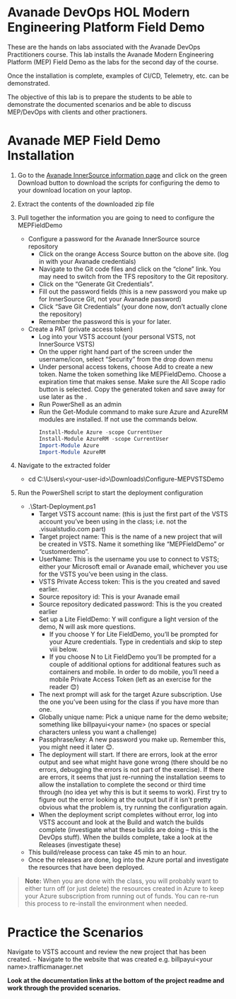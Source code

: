 # Avanade DevOps HOL Modern Engineering Platform Field Demo
These are the hands on labs associated with the Avanade DevOps Practitioners course.  This lab installs the Avanade Modern Engineering Platform (MEP) Field Demo as the labs for the second day of the course.

Once the installation is complete, examples of CI/CD, Telemetry, etc. can be demonstrated.

The objective of this lab is to prepare the students to be able to demonstrate the documented scenarios and be able to discuss MEP/DevOps with clients and other practioners.

# Avanade MEP Field Demo Installation
1. Go to the [Avanade InnerSource information page](https://innersource.avanade.com/Home/Asset/MEPFielddemo) and click on the green Download button to download the scripts for configuring the demo to your download location on your laptop.

1. Extract the contents of the downloaded zip file

1. Pull together the information you are going to need to configure the MEPFieldDemo
	- Configure a password for the Avanade InnerSource source repository
		- Click on the orange Access Source button on the above site. (log in with your Avanade credentials)
		- Navigate to the Git code files and click on the “clone” link.  You may need to switch from the TFS repository to the Git repository.
		- Click on the “Generate Git Credentials”.  
		- Fill out the password fields (this is a new password you make up for InnerSource Git, not your Avanade password)
		- Click “Save Git Credentials” (your done now, don’t actually clone the repository)
		- Remember the password this is your <InnerSource Git Password> for later.
	- Create a PAT (private access token)
		- Log into your VSTS account (your personal VSTS, not InnerSource VSTS)
		- On the upper right hand part of the screen under the username/icon, select “Security” from the drop down menu
		- Under personal access tokens, choose Add to create a new token. Name the token something like MEPFieldDemo.  Choose a expiration time that makes sense.  Make sure the All Scope radio button is selected.  Copy the generated token and save away for use later as the <VSTS Private Access token>.
		- Run PowerShell as an admin
		- Run the Get-Module command to make sure Azure and AzureRM modules are installed.  If not use the commands below.
			```PowerShell
            Install-Module Azure -scope CurrentUser
			Install-Module AzureRM -scope CurrentUser
			Import-Module Azure 
			Import-Module AzureRM
            ```
1.	Navigate to the extracted folder
	- cd C:\Users\\<your-user-id\>\Downloads\Configure-MEPVSTSDemo
1.	Run the PowerShell script to start the deployment configuration
	- .\Start-Deployment.ps1
		- Target VSTS account name: (this is just the first part of the VSTS account you’ve been using in the class; i.e. not the .visualstudio.com part)
		- Target project name: This is the name of a new project that will be created in VSTS.  Name it something like “MEPFieldDemo” or “customerdemo”.
		- UserName: This is the username you use to connect to VSTS; either your Microsoft email or Avanade email, whichever you use for the VSTS you’ve been using in the class.
		- VSTS Private Access token:  This is the <VSTS Private Access token> you created and saved earlier.
		- Source repository id: This is your Avanade email
		- Source repository dedicated password: This is the <InnerSource Git Password> you created earlier
		- Set up a Lite FieldDemo: Y will configure a light version of the demo, N will ask more questions.
			- If you choose Y for Lite FieldDemo, you’ll be prompted for your Azure credentials. Type in credentials and skip to step viii below. 
			- If you choose N to Lit FieldDemo you’ll be prompted for a couple of additional options for additional features such as containers and mobile.  In order to do mobile, you’ll need a mobile Private Access Token (left as an exercise for the reader 😊)
		- The next prompt will ask for the target Azure subscription.  Use the one you’ve been using for the class if you have more than one.
		- Globally unique name: Pick a unique name for the demo website; something like billpayui\<your name\> (no spaces or special characters unless you want a challenge)
		- Passphrase/key: A new password you make up.  Remember this, you might need it later 😊.
		- The deployment will start.  If there are errors, look at the error output and see what might have gone wrong (there should be no errors, debugging the errors is not part of the exercise).  If there are errors, it seems that just re-running the installation seems to allow the installation to complete the second or third time through (no idea yet why this is but it seems to work).  First try to figure out the error looking at the output but if it isn't pretty obvious what the problem is, try running the configuration again.
		- When the deployment script completes without error, log into VSTS account and look at the Build and watch the builds complete (investigate what these builds are doing – this is the DevOps stuff).  When the builds complete, take a look at the Releases (investigate these)
	- This build/release process can take 45 min to an hour.
	- Once the releases are done, log into the Azure portal and investigate the resources that have been deployed.

>**Note:** When you are done with the class, you will probably want to either turn off (or just delete) the resources created in Azure to keep your Azure subscription from running out of funds.  You can re-run this process to re-install the environment when needed.

# Practice the Scenarios
Navigate to VSTS account and review the new project that has been created.
		- Navigate to the website that was created e.g. billpayui\<your name\>.trafficmanager.net

**Look at the documentation links at the bottom of the project readme and work through the provided scenarios.**
